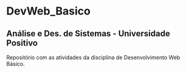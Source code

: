 # DevWeb_Basico
## Análise e Des. de Sistemas - Universidade Positivo
Repositório com as atividades da disciplina de Desenvolvimento Web Básico.
